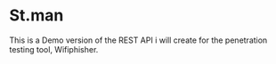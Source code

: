# St.man

This is a Demo version of the REST API i will create for the penetration testing tool, Wifiphisher.
